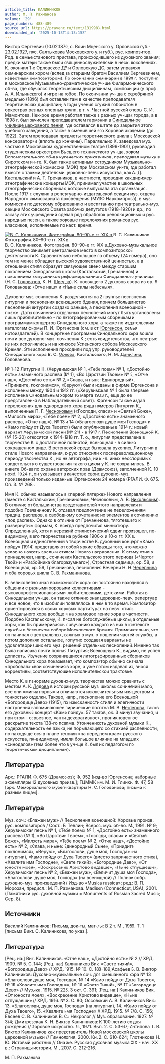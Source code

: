 ```yaml
---
article_title: КАЛИННИКОВ
author: М. П. Рахманова
volume: '29'
page_numbers: 488-489
source_url: https://pravenc.ru/text/1319983.html
downloaded_at: '2025-10-13T14:13:15Z'
---
```


Виктор Сергеевич (10.02.1870, с. Воин Мценского у. Орловской губ.- 23.02.1927, пос. Салтыковка Московского у. и губ.), рус. композитор. Род. в семье станового пристава, происходившего из духовного звания; предки матери также были священнослужителями в неск. поколениях. К. окончил 1-е Орловское ДУ и Орловскую ДС, затем управлял семинарским хором (вслед за старшим братом Василием Сергеевичем, известным композитором). По окончании семинарии в 1888 г. поступил в московское Музыкально-драматическое уч-ще Филармонического об-ва, где обучался теоретическим дисциплинам, композиции (у проф. А. А. [Ильинского](https://pravenc.ru/text/Ильинского.html)) и игре на гобое. По окончании уч-ща с серебряной медалью (1896) был оставлен там в качестве преподавателя теоретических дисциплин; в годы учения служил гобоистом в оркестрах разных оперных трупп, в т. ч. Частной русской оперы С. И. Мамонтова. Нек-рое время работал также в разных уч-щах города, а в 1898 г. был зачислен преподавателем гармонии в [Синодальное училище церковного пения](<https://pravenc.ru/text/Синодальное училище церковного пения.html>), где оставался в штате до закрытия этого учебного заведения, а также в сменившей его Хоровой академии (до 1922). Затем преподавал предметы теоретического цикла в Московской консерватории (вплоть до кончины). Параллельно К. заведовал муз. частью в Московском художественном театре (1899-1901), руководил студенческим оркестром Высшего технического уч-ща, хором Вспомогательного об-ва купеческих приказчиков, преподавал музыку в Сиротском ин-те. К. был также активным сотрудником Музыкально-этнографической комиссии (МЭК) при Московском ун-те, где работал вместе с такими деятелями церковно-певч. искусства, как А. Д. [Кастальский](https://pravenc.ru/text/Кастальский.html) и А. Т. [Гречанинов](https://pravenc.ru/text/Гречанинов.html), в частности, проводил как дирижер этнографические концерты МЭК, принимал участие в школьных этнографических сборниках, которые выпускала эта организация. После 1917 г. служил в репертуарно-издательской секции муз. отдела Народного комиссариата просвещения (МУЗО Наркомпроса), в муз. комиссии по детскому образованию и воспитанию при театрально-муз. секции Московского Совета рабочих депутатов (1918-1920) и др.; по заказу этих учреждений сделал ряд обработок революционных и рус. народных песен, а также хоровые переложения романсов рус. классиков, исполняемые по наст. время.

[![В. С. Калинников. Фотография. 80–90-е гг. XIX в.](https://pravenc.ru/data/2012/09/11/1233265175/i200.jpg "Кликните для увеличения картинки")](https://pravenc.ru/data/2012/09/11/1233265175/i400.jpg)В. С. Калинников. Фотография. 80–90-е гг. XIX в.  
В. С. Калинников. Фотография. 80–90-е гг. XIX в.Духовно-музыкальное творчество занимает центральное место в композиторской деятельности К. Сравнительно небольшое по объему (24 номера), оно тем не менее обладает высокой художественной ценностью, а в отношении стиля образует связующее звено между старшим поколением Синодальной школы (Кастальский, Гречанинов) и поколением выпускников реформированного Синодального училища (Н. С. [Голованов](https://pravenc.ru/text/Голованов.html), К. Н. [Шведов](https://pravenc.ru/text/Шведов.html)). К. посвящено 2 духовных хора из ор. 9 Голованова: «Отче наш» и «Ныне силы небесныя».

Духовно-муз. сочинения К. разделяются на 2 группы: песнопения литургии и песнопения всенощного бдения, причем большинство песнопений литургии создано раньше, а песнопения всенощной - позже. Даты сочинения отдельных песнопений могут быть установлены лишь приблизительно - по литографированным сборникам и программам концертов Синодального хора, а также по издательским каталогам фирмы П. И. Юргенсона (см. в ст. [Юргенсон](https://pravenc.ru/text/Юргенсон.html), семья нотоиздателей). В концертные программы Синодального хора вошли почти все духовно-муз. сочинения К.; есть свидетельства, что нек-рые из них исполнялись и на клиросе Успенского собора Московского Кремля. Эти исполнения проходили под упр. руководителей Синодального хора В. С. [Орлова](https://pravenc.ru/text/Орлов.html), Кастальского, Н. М. [Данилина](https://pravenc.ru/text/Данилина.html), Голованова.

№ 1-12 Литургии К. (Херувимская № 1, «Тебе поем» № 1, «Достойно есть» знаменного распева (№ 1), «Во Царствии Твоем» № 2, «Отче наш», «Достойно есть» № 2, «Слава, и ныне: Единородный», «Приидите, поклонимся», «Верую») были изданы в фирме Юргенсона и исполнены между 1904 и 1912 гг. («Херувимская № 1 была впервые исполнена Синодальным хором 16 марта 1903 г., еще до ее представления в Наблюдательный совет). Юргенсон также издал переложения для однородного хора ряда номеров Литургии К., выполненные П. Г. [Чесноковым](https://pravenc.ru/text/Чесноковым.html) («Господи, спаси» и «Святый Боже», «Милость мира», «Тебе поем» № 2, «Достойно есть» знаменного распева, «Отче наш»). № 13 и 14 («Благослови душе моя Господа» и «Камо пойду от Духа Твоего») были опубликованы в 1914 г.; новый вариант Херувимской песни (№ 21) - в 1917 г. Песнопения Всенощной К. (№ 15-20) относятся к 1914-1918 гг. Т. о., литургия представлена в творчестве К. с достаточной полнотой, всенощная - в сильно сокращенном виде. В регентской среде бытовала рукопись Литургии в стиле Нового направления, к-рую относили к послереволюционному периоду творчества К., но ни автографа, ни к.-л. иных неоспоримых свидетельств о существовании такого цикла у К. не сохранилось. В анкете Об-ва по охране авторских прав (Драмсоюз), заполненной К. 10 нояб. 1924 г., он указывает в качестве своих духовно-муз. произведений только изданные Юргенсоном 24 номера (РГАЛИ. Ф. 675. Оп. 3. № 268).

Имя К. обычно называлось в «первой пятерке» Нового направления (вместе с Кастальским, Гречаниновым, Чесноковым, А. В. [Никольским](https://pravenc.ru/text/Никольским.html)). В отличие от большинства представителей этого направления и подобно Гречанинову К. отдавал предпочтение не переложениям традиц. распевов, а свободному сочетанию их элементов и сочинению «под распев». Однако в отличие от Гречанинова, тяготевшего к развернутым формам, К. всегда предпочитал миниатюру. Определенный, хотя и нерезкий стилистический сдвиг произошел, по-видимому, в его творчестве на рубеже 1900-х и 10-х гг. XX в. Всенощная и единственный в творчестве К. духовный концерт «Камо пойду» (1914) представляют собой яркие образцы того, что можно условно назвать зрелым стилем Нового направления. К этому стилю принадлежат, напр., сочинения Кастальского этого периода («Чертог Твой» и «Разбойника благоразумнаго»), Страстная седмица, ор. 58, и Всенощная, ор. 59, Гречанинова, песнопения Вечерни Н. Н. [Черепнина](https://pravenc.ru/text/Черепнина.html) и оба хоровых цикла С. В. [Рахманинова](https://pravenc.ru/text/Рахманинов.html).

К. великолепно знал возможности хора: он постоянно находился в общении с разными хоровыми коллективами - высокопрофессиональными, любительскими, детскими. Работая в Синодальном уч-ще, он также отлично знал церковно-певч. репертуар и все новое, что в изобилии появлялось в нем в то время. Композитор ориентировался в своих хоровых партитурах на певч. стиль Синодального хора вообще и на храмовое пение хора в частности. Подобно Кастальскому, К. писал не богослужебные циклы, а отдельные хоры, как бы примериваясь к звучанию каждого из них в контексте службы в Успенском соборе Московского Кремля. Примечательно, что он начинал с центральных, важных в муз. отношении частей службы, а потом дополнял остальное, попутно создавая варианты не удовлетворивших его муз. решений отдельных песнопений. Именно так была написана почти полная Литургия; Всенощную К., видимо, не успел дописать. Изучение сохранившихся литографированных сборников Синодального хора показывает, что композитор обычно сначала «пробовал» свои сочинения в хоре, а уже потом издавал их, внося коррективы, соответствующие исполнительской трактовке.

Место К. в панораме духовно-муз. творчества можно сравнить с местом А. К. [Лядова](https://pravenc.ru/text/Лядова.html) в истории русской муз. школы: сочинений мало, все они «миниатюрны» и отличаются исключительным изяществом и тонкостью отделки. Таково, напр., песнопение его Всенощной «Богородице Дево» (1915), по изысканности стиля и элегичности настроения напоминающее лирические полотна М. В. [Нестерова](https://pravenc.ru/text/Нестерова.html), таков его духовный концерт «Камо пойду»: 57 тактов, ок. 3 минут звучания, и при этом - серьезное, «анти-декоративное», проникновенное раскрытие текста 138-го псалма. Утонченность духовной музыки К., содержательность ее языка, не порывающего со стихией распевности, но находящегося в плане техники «на переднем крае» русского искусства, по-видимому, имели большое влияние на младших «синодалов» (тем более что в уч-ще К. был их педагогом по теоретическим дисциплинам).

## Литература

Арх.: РГАЛИ. Ф. 675 (Драмсоюз); Ф. 952 [изд-во Юргенсона; наборные экземпляры 12 духовных произв.]; ГЦММК им. М. И. Глинки. Ф. 47, 58 [арх. Мемориального музея-квартиры Н. С. Голованова; письма к разным лицам].

## Литература

Муз. соч.: «Блажен муж» // Песнопения всенощной: Хоровые произв. рус. композиторов / Сост.: Б. Тевлин; Всерос. муз. об-во. М., 1991. № 9; Херувимская песнь № 1, «Тебе поем» № 1, «Достойно есть» знаменного распева (№ 1), «Во Царствии Твоем», «Господи, спаси» и «Святый Боже», «Милость мира», «Тебе поем» № 2, «Отче наш», «Достойно есть» № 2, «Слава, и ныне: Единородный Сыне», «Приидите поклонимся», «Верую», «Благослови, душе моя, Господа» (на литургии), «Камо пойду от Духа Твоего» (вместо запричастного стиха), «Хвалите имя Господне», «Свете тихий», «Богородице Дево», «От юности моея», «Воскресение Христово видевше», «Ныне отпущаеши», Херувимская песнь № 2, «Блажен муж», «Величит душа моя Господа», «Благослови, душе моя, Господа» (на всенощной) // Полное собр. духовно-муз. произведений / Изд-во «Musica russica»; ред.: В. П. Морозан, предисл.: М. П. Рахманова. Madison (Connecticut, USA), 2001. (Памятники рус. духовной музыки = Monuments of Russian Sacred Music; Сер. 8).

## Источники

Василий Калинников: Письма, док-ты, мат-лы: В 2 т. М., 1959. Т. 1 [письма Викт. С. Калиникова, по указ.].

## Литература

[Рец. на:] Вик. Калинников. «Отче наш», «Достойно есть» № 2 // ХРД. 1909. № 5. С. 144; [Рец. на:] Калинников Вик. «Свете тихий», «Богородице Дево» // ХРД. 1915. № 10. С. 188-189;Асафьев Б. В. Виктор Калинников: Духовно-музыкальные соч. для смешанного хора № 13 «Благослови душе моя, Господа», № 14 «Камо пойду от Духа Твоего», № 15 «Хвалите имя Господне», № 16 «Свете Тихий», № 17 «Богородице Дево» // Музыка. 1915. № 226. 3 окт. С. 391; [Рец. на:] Калинников Вик. «От юности моея», «Воскресение Христово видевше», «Ныне отпущаеши» // ХРД. 1916. № 3. С. 80; Оссовский А. В. Калинников Вик.: 13. «Благослови, душе моя, Господа» (на литургии), 14. «Камо пойду от Духа Твоего», 15. «Хвалите имя Господне» // ХРД. 1915. № 7/8. С. 156; Евсеев С. В. Калинников В. С.: Некролог // Муз. образование. 1927. № 3/4; Дмитревская К. Н. Виктор Калинников: К 100-летию со дня рождения // Хоровое искусство. Л., 1971. Вып. 2. С. 53-67; Антипова Т. В. Виктор Калинников как представитель Новой московской школы церковной музыки // Гимнология. 2000. Кн. 2. С. 610-624; Плотникова Н. Ю. Истовый работник // Она же. Русская духовная музыка XIX - нач. XX в.: Страницы истории. М., 2007. С. 212-216.

М. П. Рахманова
